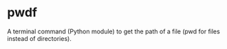 # pwdf
A terminal command (Python module) to get the path of a file (pwd for files instead of directories).
